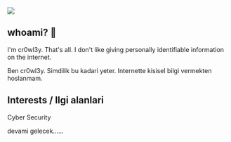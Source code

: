<img src="https://github.com/cr0wl3yy/cr0wl3yy/blob/main/Webp.net-resizeimage.jpg" width="auto">


## whoami? 🛑
I'm cr0wl3y. That's all. I don't like giving personally identifiable information on the internet. 

Ben cr0wl3y. Simdilik bu kadari yeter. Internette kisisel bilgi vermekten hoslanmam.

## Interests / Ilgi alanlari
Cyber Security

devami gelecek......
